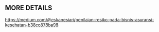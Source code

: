 ## MORE DETAILS
https://medium.com/@eskanesiari/penilaian-resiko-pada-bisnis-asuransi-kesehatan-b38cc878ba98
